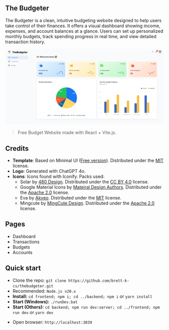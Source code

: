 ## The Budgeter

The Budgeter is a clean, intuitive budgeting website designed to help users take control of their finances. It offers a visual dashboard showing income, expenses, and account balances at a glance. Users can set up personalized monthly budgets, track spending progress in real time, and view detailed transaction history.

![preview](frontend/public/assets/images/preview.png)

> Free Budget Website made with React + Vite.js.

## Credits

- **Template**: Based on Minimal UI ([Free version](https://free.minimals.cc/)). Distributed under the [MIT](https://github.com/minimal-ui-kit/minimal.free/blob/main/LICENSE.md) license.
- **Logo**: Generated with ChatGPT 4o.
- **Icons**: Icons found with Iconify. Packs used:
  - Solar by [480 Design](https://www.figma.com/community/file/1166831539721848736). Distributed under the [CC BY 4.0](https://creativecommons.org/licenses/by/4.0/) license.
  - Google Material Icons by [Mateiral Design Authors](https://github.com/material-icons/material-icons). Distributed under the [Apache 2.0](https://github.com/material-icons/material-icons/blob/master/LICENSE) license.
  - Eva by [Akveo](https://github.com/akveo/eva-icons/). Distributed under the [MIT](https://github.com/akveo/eva-icons/blob/master/LICENSE.txt) license.
  - Mingcute by [MingCute Design](https://github.com/Richard9394/MingCute). Distributed under the [Apache 2.0](https://github.com/Richard9394/MingCute/blob/main/LICENSE) license.

## Pages

- Dashboard
- Transactions
- Budgets
- Accounts

## Quick start

- Clone the repo: `git clone https://github.com/brett-k-cs/thebudgeter.git`
- Recommended: `Node.js v20.x`
- **Install:** `cd frontend; npm i; cd ../backend; npm i` or `yarn install`
- **Start (Windows):** `./runDev.bat`
- **Start (Others):** `cd backend; npm run dev:server; cd ../frontend; npm run dev` or `yarn dev`
<!-- - **Build:** `npm run build` or `yarn build` -->
- Open browser: `http://localhost:3039`